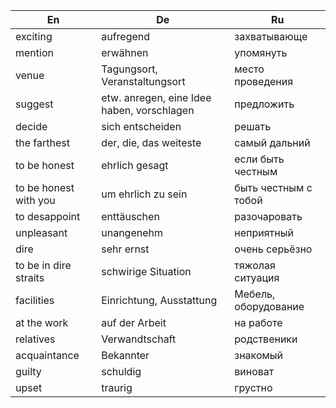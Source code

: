 En|De|Ru
---|---|---
exciting|aufregend|захватывающе
mention|erwähnen|упомянуть
venue|Tagungsort, Veranstaltungsort|место проведения
suggest|etw. anregen, eine Idee haben, vorschlagen|предложить
decide|sich entscheiden|решать
the farthest|der, die, das weiteste|самый дальний
to be honest|ehrlich gesagt|если быть честным
to be honest with you|um ehrlich zu sein|быть честным с тобой
to desappoint|enttäuschen|разочаровать
unpleasant|unangenehm|неприятный
dire|sehr ernst|очень серьёзно
to be in dire straits|schwirige Situation|тяжолая ситуация
facilities|Einrichtung, Ausstattung|Мебель, оборудование
at the work|auf der Arbeit|на работе
relatives |Verwandtschaft|родственики
acquaintance|Bekannter|знакомый
guilty|schuldig|виноват|
upset|traurig|грустно|
